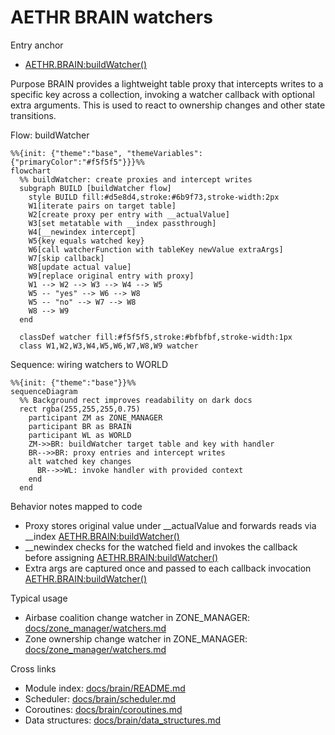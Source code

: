 # AETHR BRAIN watchers

Entry anchor
- [AETHR.BRAIN:buildWatcher()](../../dev/BRAIN.lua:242)

Purpose
BRAIN provides a lightweight table proxy that intercepts writes to a specific key across a collection, invoking a watcher callback with optional extra arguments. This is used to react to ownership changes and other state transitions.

Flow: buildWatcher

```mermaid
%%{init: {"theme":"base", "themeVariables":{"primaryColor":"#f5f5f5"}}}%%
flowchart
  %% buildWatcher: create proxies and intercept writes
  subgraph BUILD [buildWatcher flow]
    style BUILD fill:#d5e8d4,stroke:#6b9f73,stroke-width:2px
    W1[iterate pairs on target table]
    W2[create proxy per entry with __actualValue]
    W3[set metatable with __index passthrough]
    W4[__newindex intercept]
    W5{key equals watched key}
    W6[call watcherFunction with tableKey newValue extraArgs]
    W7[skip callback]
    W8[update actual value]
    W9[replace original entry with proxy]
    W1 --> W2 --> W3 --> W4 --> W5
    W5 -- "yes" --> W6 --> W8
    W5 -- "no" --> W7 --> W8
    W8 --> W9
  end

  classDef watcher fill:#f5f5f5,stroke:#bfbfbf,stroke-width:1px
  class W1,W2,W3,W4,W5,W6,W7,W8,W9 watcher
```

Sequence: wiring watchers to WORLD

```mermaid
%%{init: {"theme":"base"}}%%
sequenceDiagram
  %% Background rect improves readability on dark docs
  rect rgba(255,255,255,0.75)
    participant ZM as ZONE_MANAGER
    participant BR as BRAIN
    participant WL as WORLD
    ZM->>BR: buildWatcher target table and key with handler
    BR-->>BR: proxy entries and intercept writes
    alt watched key changes
      BR-->>WL: invoke handler with provided context
    end
  end
```

Behavior notes mapped to code
- Proxy stores original value under __actualValue and forwards reads via __index [AETHR.BRAIN:buildWatcher()](../../dev/BRAIN.lua:250)
- __newindex checks for the watched field and invokes the callback before assigning [AETHR.BRAIN:buildWatcher()](../../dev/BRAIN.lua:255)
- Extra args are captured once and passed to each callback invocation [AETHR.BRAIN:buildWatcher()](../../dev/BRAIN.lua:243)

Typical usage
- Airbase coalition change watcher in ZONE_MANAGER: [docs/zone_manager/watchers.md](docs/zone_manager/watchers.md)
- Zone ownership change watcher in ZONE_MANAGER: [docs/zone_manager/watchers.md](docs/zone_manager/watchers.md)

Cross links
- Module index: [docs/brain/README.md](docs/brain/README.md)
- Scheduler: [docs/brain/scheduler.md](docs/brain/scheduler.md)
- Coroutines: [docs/brain/coroutines.md](docs/brain/coroutines.md)
- Data structures: [docs/brain/data_structures.md](docs/brain/data_structures.md)